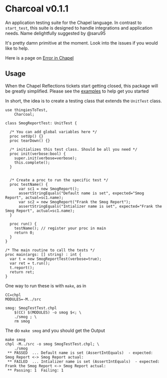 # Charcoal v0.1.1

An application testing suite for the Chapel language.  In contrast to `start_test`,
this suite is designed to handle integrations and application needs.  Name
delightfully suggested by @saru95

It's pretty damn primitive at the moment.  Look into the issues if you would like
to help.

Here is a page on [Error in Chapel](https://chapel-lang.org/docs/master/builtins/internal/ChapelError.html)

## Usage

When the Chapel Reflections tickets start getting closed, this package will be
greatly simplified.  Please see the [examples](examples/) to help get you started

In short, the idea is to create a testing class that extends the `UnitTest` class.

```chapel
use thingiesToTest,
    Charcoal;

class SmogReportTest: UnitTest {

  /* You can add global variables here */
  proc setUp() {}
  proc tearDown() {}

  /* initializes this test class. Should be all you need */
  proc init(verbose:bool) {
    super.init(verbose=verbose);
    this.complete();
  }


  /* Create a proc to run the specific test */
  proc testName() {
      var sc1 = new SmogReport();
      assertStringEquals("Default name is set", expected="Smog Report", actual=sc1.name);
      var sc2 = new SmogReport("Frank the Smog Report");
      assertStringEquals("Intializer name is set", expected="Frank the Smog Report", actual=sc1.name);
  }

  proc run() {
    testName(); // register your proc in main
    return 0;
  }
}

/* The main routine to call the tests */
proc main(args: [] string) : int {
  var t = new SmogReportTest(verbose=true);
  var ret = t.run();
  t.report();
  return ret;
}
```

One way to run these is with `make`, as in

```
CC=chpl
MODULES=-M../src

smog: SmogTestTest.chpl
	$(CC) $(MODULES) -o smog $<; \
	./smog ; \
	rm smog
```

The do `make smog` and you should get the Output

```
make smog
chpl -M../src -o smog SmogTestTest.chpl; \
	./smog
 ** PASSED  ... Default name is set (AssertIntEquals)  - expected: Smog Report <-> Smog Report actual:
 ** FAILED  ... Intializer name is set (AssertIntEquals)  - expected: Frank the Smog Report <-> Smog Report actual:
 ** Passing: 1	Failing: 1
```
